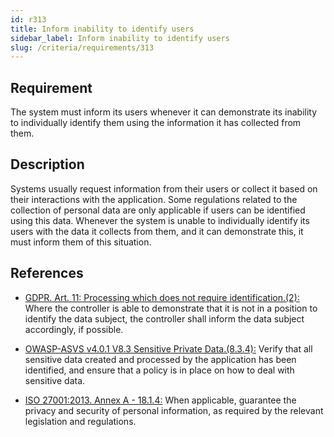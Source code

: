 ```yaml
---
id: r313
title: Inform inability to identify users
sidebar_label: Inform inability to identify users
slug: /criteria/requirements/313
---
```


## Requirement

The system must inform its users
whenever it can demonstrate its inability
to individually identify them
using the information
it has collected from them.

## Description

Systems usually request information
from their users or collect it based on
their interactions with the application.
Some regulations
related to the collection of personal data
are only applicable
if users can be identified
using this data.
Whenever the system
is unable to individually identify its users
with the data it collects from them,
and it can demonstrate this,
it must inform them of this situation.

## References

- [GDPR. Art. 11: Processing which does not require identification.(2):](https://gdpr-info.eu/art-11-gdpr/)
Where the controller
is able to demonstrate that it is not in a position
to identify the data subject,
the controller shall inform the data subject accordingly,
if possible.

- [OWASP-ASVS v4.0.1 V8.3 Sensitive Private Data.(8.3.4):](https://owasp.org/www-pdf-archive/OWASP_Application_Security_Verification_Standard_4.0-en.pdf)
Verify that all sensitive data
created and processed by the application
has been identified,
and ensure that a policy is in place
on how to deal with sensitive data.

- [ISO 27001:2013. Annex A - 18.1.4:](https://www.iso.org/obp/ui/#iso:std:54534:en)
When applicable,
guarantee the privacy and security
of personal information,
as required by the relevant legislation
and regulations.
